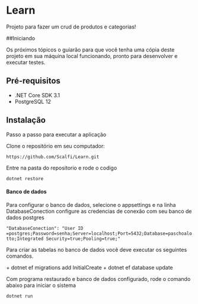 # Learn
<p>Projeto para fazer um crud de produtos e categorias!</p>
##Iniciando
<p>Os próximos tópicos o guiarão para que você tenha uma cópia deste projeto em sua máquina local funcionando, pronto para desenvolver e executar testes.<p>

## Pré-requisitos
+ .NET Core SDK 3.1
+ PostgreSQL 12

## Instalação
<p>Passo a passo para executar a aplicação</p>

<p>Clone o repositório em seu computador:</p>

```https://github.com/Scalfi/Learn.git```

<p>Entre na pasta do repositorio e rode o codigo</p>

```dotnet restore```


#### Banco de dados

<p>Para configurar o banco de dados, selecione o appsettings e na linha DatabaseConection configure as credencias de conexão com seu banco de dados postgres<p>

```"DatabaseConection": "User ID =postgres;Password=senha;Server=localhost;Port=5432;Database=paschoalotto;Integrated Security=true;Pooling=true;"```

<p>Para criar as tabelas no banco de dados você deve executar os seguintes comandos.</p>
+ dotnet ef migrations add InitialCreate
+ dotnet ef database update
<p>  Com programa restaurado e banco de dados configurado, rode o comando abaixo para iniciar o sistema<p>

```dotnet run```
